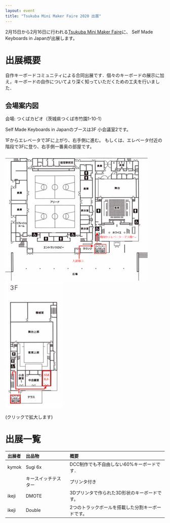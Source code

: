 ```yaml
---
layout: event
title: "Tsukuba Mini Maker Faire 2020 出展"
---
```


2月15日から2月16日に行われる[Tsukuba Mini Maker Faire][tmmf]に、
Self Made Keyboards in Japanが出展します。

[tmmf]: https://tmmf.jp/2020/

# 出展概要

自作キーボードコミュニティによる合同出展です．個々のキーボードの展示に加え，キーボードの自作についてより深く知っていただくための工夫を行いました．

## 会場案内図

会場: つくばカピオ（茨城県つくば市竹園1-10-1）

Self Made Keyboards in Japanのブースは3F 小会議室2です。

1Fからエレベータで3Fに上がり、右手側に進む。
もしくは、エレベータ付近の階段で3Fに登り、右手側一番奥の部屋です。

[![1F](./1F-small.png)](./1F.png)
[![3F](./3F-small.png)](./3F.png)

(クリックで拡大します)

# 出展一覧

<!-- アルファベット順がいいかな -->

|出展者|出品物|概要|
|:--|:--|:--|
|kymok|Sugi 6x|DCC制作でも不自由しない60%キーボードです．|
||キースイッチテスター|プリンタ付き|
|ikeji|DMOTE|3Dプリンタで作られた3D形状のキーボードです。|
|ikeji|Double|2つのトラックボールを搭載した分割キーボードです。|
